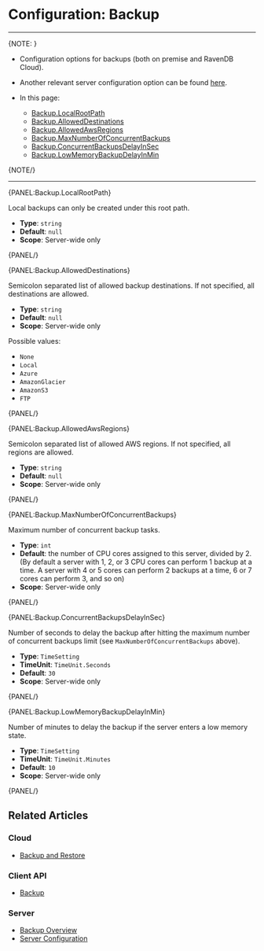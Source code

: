 # Configuration: Backup

---

{NOTE: }

* Configuration options for backups (both on premise and RavenDB Cloud).  

* Another relevant server configuration option can be found [here](../../server/configuration/server-configuration#server.cpucredits.exhaustionbackupdelayinmin).

* In this page:  
    * [Backup.LocalRootPath](../../server/configuration/backup-configuration#backup.localrootpath)  
    * [Backup.AllowedDestinations](../../server/configuration/backup-configuration#backup.alloweddestinations)  
    * [Backup.AllowedAwsRegions](../../server/configuration/backup-configuration#backup.allowedawsregions)  
    * [Backup.MaxNumberOfConcurrentBackups](../../server/configuration/backup-configuration#backup.maxnumberofconcurrentbackups)  
    * [Backup.ConcurrentBackupsDelayInSec](../../server/configuration/backup-configuration#backup.concurrentbackupsdelayinsec)  
    * [Backup.LowMemoryBackupDelayInMin](../../server/configuration/backup-configuration#backup.lowmemorybackupdelayinmin)  

{NOTE/}

---

{PANEL:Backup.LocalRootPath}

Local backups can only be created under this root path.  

- **Type**: `string`  
- **Default**: `null`  
- **Scope**: Server-wide only  

{PANEL/}

{PANEL:Backup.AllowedDestinations}

Semicolon separated list of allowed backup destinations. If not specified, all destinations are allowed.   

- **Type**: `string`  
- **Default**: `null`  
- **Scope**: Server-wide only  

Possible values:  

- `None`  
- `Local`  
- `Azure`  
- `AmazonGlacier`  
- `AmazonS3`  
- `FTP`  

{PANEL/}

{PANEL:Backup.AllowedAwsRegions}

Semicolon separated list of allowed AWS regions. If not specified, all regions are allowed.  

- **Type**: `string`  
- **Default**: `null`  
- **Scope**: Server-wide only  

{PANEL/}

{PANEL:Backup.MaxNumberOfConcurrentBackups}

Maximum number of concurrent backup tasks.  

- **Type**: `int`  
- **Default**: the number of CPU cores assigned to this server, divided by 2.  
  (By default a server with 1, 2, or 3 CPU cores can perform 1 backup at a time. A server with 4 or 5 cores can perform 2 backups at a time, 6 or 7 cores can perform 3, and so on)
- **Scope**: Server-wide only  

{PANEL/}

{PANEL:Backup.ConcurrentBackupsDelayInSec}

Number of seconds to delay the backup after hitting the maximum number of concurrent backups limit (see `MaxNumberOfConcurrentBackups` above).  

- **Type**: `TimeSetting`  
- **TimeUnit**: `TimeUnit.Seconds`  
- **Default**: `30`  
- **Scope**: Server-wide only  

{PANEL/}

{PANEL:Backup.LowMemoryBackupDelayInMin}

Number of minutes to delay the backup if the server enters a low memory state.  

- **Type**: `TimeSetting`  
- **TimeUnit**: `TimeUnit.Minutes`  
- **Default**: `10`  
- **Scope**: Server-wide only  

{PANEL/}

## Related Articles  

### Cloud  
- [Backup and Restore](../../cloud/cloud-backup-and-restore)  

### Client API  
- [Backup](../../client-api/operations/maintenance/backup/backup)  

### Server  
- [Backup Overview](../../server/ongoing-tasks/backup-overview)  
- [Server Configuration](../../server/configuration/server-configuration)  

